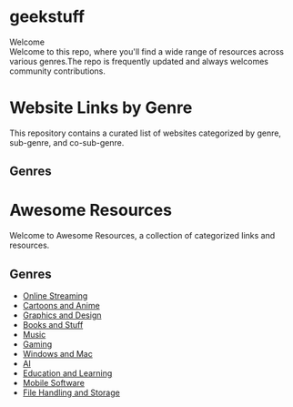
# geekstuff
Welcome
<br>
Welcome to this repo, where you'll find a wide range of resources across various genres.The repo is frequently updated and always welcomes community contributions.
# Website Links by Genre

This repository contains a curated list of websites categorized by genre, sub-genre, and co-sub-genre.

## Genres
# Awesome Resources

Welcome to Awesome Resources, a collection of categorized links and resources.

## Genres

- [Online Streaming](online_streaming.md)
- [Cartoons and Anime](cartoons_and_anime.md)
- [Graphics and Design](graphics_and_design.md)
- [Books and Stuff](books_and_stuff.md)
- [Music](music.md)
- [Gaming](gaming.md)
- [Windows and Mac](windows_and_mac.md)
- [AI](ai.md)
- [Education and Learning](education_and_learning.md)
- [Mobile Software](mobile_software.md)
- [File Handling and Storage](file_handling_and_storage.md)
